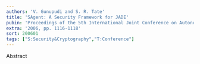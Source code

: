 ```yaml
---
authors: 'V. Gunupudi and S. R. Tate'
title: 'SAgent: A Security Framework for JADE'
pubin: 'Proceedings of the 5th International Joint Conference on Autonomous Agents and Multiagent Systems (AAMAS)'
extra: '2006, pp. 1116-1118'
sort: 200601
tags: ["S:Security&Cryptography","T:Conference"]
---
```

Abstract



